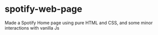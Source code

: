 # spotify-web-page
Made a Spotify Home page using pure HTML and CSS, and some minor interactions with vanilla Js
